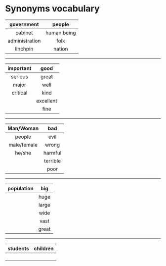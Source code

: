 # Synonyms vocabulary

| government          | people                   |
| :-----------------: | :----------------------: |
| cabinet             | human being              |
| administration      | folk                     |
| linchpin            | nation                   |

---

| important            | good                     |
| :------------------: | :----------------------: |
| serious              | great                    |
| major                | well                     |
| critical             | kind                     |
|                      | excellent                |
|                      | fine                     |

---

| Man/Woman            | bad                      |
| :------------------: | :----------------------: |
| people               | evil                     |
| male/female          | wrong                    |
| he/she               | harmful                  |
|                      | terrible                 |
|                      | poor                     |

---

| population           | big                      |
| :------------------: | :----------------------: |
|                      | huge                     |
|                      | large                    |
|                      | wide                     |
|                      | vast                     |
|                      | great                    |

---

| students            | children                |
| :------------------: | :----------------------: |
|              |       |
| |             |
|             |      |
|            |  |